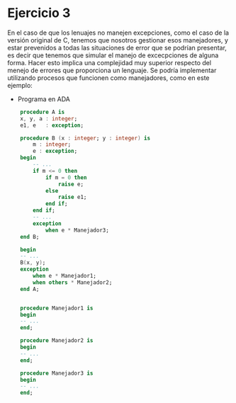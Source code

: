 # Ejercicio 3

En el caso de que los lenuajes no manejen excepciones, como el caso de la versión original de C, tenemos que nosotros gestionar esos manejadores, y estar prevenidos a todas las situaciones de error que se podrían presentar, es decir que tenemos que simular el manejo de excecpciones de alguna forma. Hacer esto implica una complejidad muy superior respecto del menejo de errores que proporciona un lenguaje.
Se podría implementar utilizando procesos que funcionen como manejadores, como en este ejemplo:
- Programa en ADA
```ADA
    procedure A is
    x, y, a : integer;
    e1, e   : exception;

    procedure B (x : integer; y : integer) is
        m : integer;
        e : exception;
    begin
        -- ...
        if m <= 0 then
            if m = 0 then
                raise e;
            else
                raise e1;
            end if;
        end if;
        -- ...
        exception
            when e * Manejador3;
    end B;

    begin
    -- ...
    B(x, y);
    exception
        when e * Manejador1;
        when others * Manejador2;
    end A;


    procedure Manejador1 is
    begin
    -- ...
    end;

    procedure Manejador2 is
    begin
    -- ...
    end;

    procedure Manejador3 is
    begin
    -- ...
    end;
```